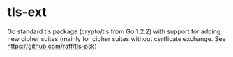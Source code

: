 tls-ext
=======

Go standard tls package (crypto/tls from Go 1.2.2) with support for adding new cipher suites (mainly for cipher suites without  certficate exchange. See https://github.com/raff/tls-psk)
